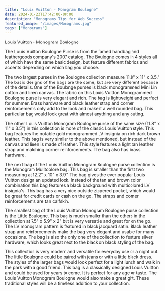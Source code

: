 ```yaml
---
title: "Louis Vuitton - Monogram Boulogne"
date: 2024-01-23T17:42:00-08:00
description: "Monograms Tips for Web Success"
featured_image: "/images/Monograms.jpg"
tags: ["Monograms"]
---
```


Louis Vuitton - Monogram Boulogne 

The Louis Vuitton Boulogne Purse is from the famed handbag and leathergoods company's 2007 catalog. The Boulogne comes in 4 styles all of which have the same basic design, but feature different fabrics and accents depending on which bag you choose. 

The two largest purses in the Boulogne collection measure 11.8" x 11" x 3.5." The basic designs of the bags are the same, but are very different because of the details. One of the Boulonge purses is black monogrammed Mini Lin cotton and linen canvas. The fabric on this Louis Vuitton Monogrammed Boulogne purse is very elegant and rich. The bag is lightweight and perfect for summer. Brass hardware and black leather strap and corner reinforcements only add to the look and make it a well rounded bag. This particular bag would look great with almost anything and any outing. 

The other Louis Vuitton Monogram Boulogne purse of the same size (11.8" x 11" x 3.5") in this collection is more of the classic Louis Vuitton style. This bag features the notable gold monogrammed LV insignia on rich dark brown leather. This bag is very similar to the above mentioned, but instead of the canvas and linen is made of leather. This style features a light tan leather strap and matching corner reinforcements. The bag also has brass hardware. 

The next bag of the Louis Vuitton Monogram Boulogne purse collection is the Monogram Mulitcolore bag. This bag is smaller than the first two measuring at 12.2" x 10" x 3.9." The bag gives the ever popular Louis Vuitton design an updated look. Instead of the tan and brown color combination this bag features a black background with multicolored LV insignia's. This bag has a very nice outside zippered pocket, which would be great for credit cards or cash on the go. The straps and corner reinforcements are tan calfskin.

The smallest bag of the Louis Vuitton Monogram Boulogne purse collection is the Little Boulogne. This bag is much smaller than the others in the collection at 7.5" x 5.9" x 2" but is very versatile and great for on the go. The LV monogram pattern is featured in black jacquard satin. Black leather strap and reinforcements make the bag very elegant and usable for many occasions. The bag is also the only one of the collection to feature silver hardware, which looks great next to the black on black styling of the bag. 

This collection is very modern and versatile for everyday use or a night out. The little Boulogne could be paired with jeans or with a little black dress. The styles of the larger bags would look perfect for a light lunch and walk in the park with a good friend. This bag is a classically designed Louis Vuitton and could be used for years to come. It is perfect for any age or taste. The Louis Vuitton Monogram Boulogne would also make a great gift. These traditional styles will be a timeless addition to your collection.

